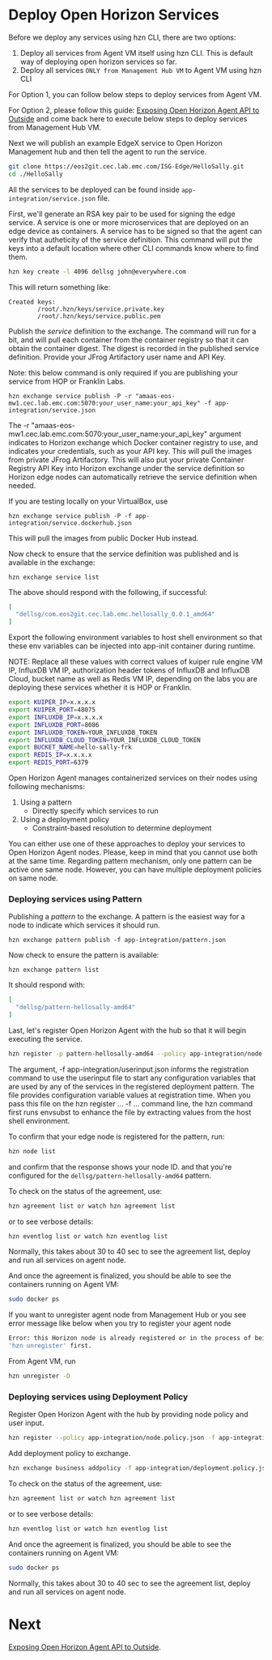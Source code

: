 # Deploy Open Horizon Services

Before we deploy any services using hzn CLI, there are two options:

1. Deploy all services from Agent VM itself using hzn CLI. This is default way of deploying open horizon services so far.
2. Deploy all services `ONLY from Management Hub VM` to Agent VM using hzn CLI

For Option 1, you can follow below steps to deploy services from Agent VM.

For Option 2, please follow this guide: [Exposing Open Horizon Agent API to Outside](06-expose-agent-api.md) and come back here to execute below steps to deploy services from Management Hub VM.

Next we will publish an example EdgeX service to Open Horizon Management hub and then tell the agent to run the service.

``` bash
git clone https://eos2git.cec.lab.emc.com/ISG-Edge/HelloSally.git
cd ./HelloSally
```

All the services to be deployed can be found inside `app-integration/service.json` file.

First, we'll generate an RSA key pair to be used for signing the edge service.
A service is one or more microservices that are deployed on an edge device as containers.
A service has to be signed so that the agent can verify that autheticity of the service definition.
This command will put the keys into a default location where other CLI commands know where to find them.

``` bash
hzn key create -l 4096 dellsg john@everywhere.com
```

This will return something like:

```
Created keys:
        /root/.hzn/keys/service.private.key
        /root/.hzn/keys/service.public.pem
```

Publish the _service_ definition to the exchange.
The command will run for a bit, and will pull each container from the container registry so that it can obtain the container digest.
The digest is recorded in the published service definition. Provide your JFrog Artifactory user name and API Key.

Note: this below command is only required if you are publishing your service from HOP or Franklin Labs.
```
hzn exchange service publish -P -r "amaas-eos-mw1.cec.lab.emc.com:5070:your_user_name:your_api_key" -f app-integration/service.json
```

The -r "amaas-eos-mw1.cec.lab.emc.com:5070:your_user_name:your_api_key" argument indicates to Horizon exchange which Docker container registry to use, and indicates your credentials, such as your API key. This will pull the images from private JFrog Artifactory.
This will also put your private Container Registry API Key into Horizon exchange under the service definition so Horizon edge nodes can automatically retrieve the service definition when needed.

If you are testing locally on your VirtualBox, use 
```
hzn exchange service publish -P -f app-integration/service.dockerhub.json
```
This will pull the images from public Docker Hub instead.

Now check to ensure that the service definition was published and is available in the exchange:

```
hzn exchange service list
```

The above should respond with the following, if successful:

``` json
[
  "dellsg/com.eos2git.cec.lab.emc.hellosally_0.0.1_amd64"
]
```

Export the following environment variables to host shell environment so that these env variables can be injected into app-init container during runtime.

NOTE: Replace all these values with correct values of kuiper rule engine VM IP, InfluxDB VM IP, authorization header tokens of InfluxDB and InfluxDB Cloud, bucket name as well as Redis VM IP, depending on the labs you are deploying these services whether it is HOP or Franklin.

``` bash
export KUIPER_IP=x.x.x.x
export KUIPER_PORT=48075
export INFLUXDB_IP=x.x.x.x 
export INFLUXDB_PORT=8086
export INFLUXDB_TOKEN=YOUR_INFLUXDB_TOKEN
export INFLUXDB_CLOUD_TOKEN=YOUR_INFLUXDB_CLOUD_TOKEN
export BUCKET_NAME=hello-sally-frk
export REDIS_IP=x.x.x.x
export REDIS_PORT=6379
```

Open Horizon Agent manages containerized services on their nodes using following mechanisms: 

1. Using a pattern
   * Directly specify which services to run
2. Using a deployment policy
   * Constraint-based resolution to determine deployment  

You can either use one of these approaches to deploy your services to Open Horizon Agent nodes. Please, keep in mind that you cannot use both at the same time. Regarding pattern mechanism, only one pattern can be active one same node. However, you can have multiple deployment policies on same node. 


### Deploying services using Pattern

Publishing a _pattern_ to the exchange.
A pattern is the easiest way for a node to indicate which services it should run.

```
hzn exchange pattern publish -f app-integration/pattern.json
```

Now check to ensure the pattern is available:

```
hzn exchange pattern list
```

It should respond with:

``` json
[
  "dellsg/pattern-hellosally-amd64"
]
```

Last, let's register Open Horizon Agent with the hub so that it will begin executing the service.

``` bash
hzn register -p pattern-hellosally-amd64 --policy app-integration/node.policy.json -f app-integration/userinput.json
```

The argument, -f app-integration/userinput.json informs the registration command to use the userinput file to start any configuration variables that are used by any of the services in the registered deployment pattern. The file provides configuration variable values at registration time. When you pass this file on the hzn register ... -f ... command line, the hzn command first runs envsubst to enhance the file by extracting values from the host shell environment. 

To confirm that your edge node is registered for the pattern, run:

``` bash
hzn node list
```

and confirm that the response shows your node ID. 
and that you're configured for the `dellsg/pattern-hellosally-amd64` pattern.

To check on the status of the agreement, use:

``` bash
hzn agreement list or watch hzn agreement list
```

or to see verbose details:

``` bash 
hzn eventlog list or watch hzn eventlog list
```

Normally, this takes about 30 to 40 sec to see the agreement list, deploy and run all services on agent node.

And once the agreement is finalized, you should be able to see the containers running on Agent VM:

``` bash
sudo docker ps
```

If you want to unregister agent node from Management Hub or you see error message like below when you try to register your agent node

``` bash
Error: this Horizon node is already registered or in the process of being registered. If you want to register it differently, run 
'hzn unregister' first.
```

From Agent VM, run 

``` bash
hzn unregister -D
```

### Deploying services using Deployment Policy

Register Open Horizon Agent with the hub by providing node policy and user input.

``` bash
hzn register --policy app-integration/node.policy.json -f app-integration/userinput.json
```

Add deployment policy to exchange.

``` bash
hzn exchange business addpolicy -f app-integration/deployment.policy.json hellosally
```

To check on the status of the agreement, use:

``` bash
hzn agreement list or watch hzn agreement list
```

or to see verbose details:

``` bash 
hzn eventlog list or watch hzn eventlog list
```

And once the agreement is finalized, you should be able to see the containers running on Agent VM:

``` bash
sudo docker ps
```

Normally, this takes about 30 to 40 sec to see the agreement list, deploy and run all services on agent node.

# Next

[Exposing Open Horizon Agent API to Outside](05-expose-agent-api.md).
